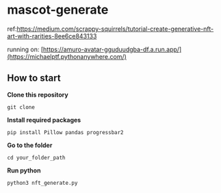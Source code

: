 # mascot-generate
ref:https://medium.com/scrappy-squirrels/tutorial-create-generative-nft-art-with-rarities-8ee6ce843133

running on: [https://amuro-avatar-gguduudgba-df.a.run.app/](https://michaelptf.pythonanywhere.com/)

## How to start
**Clone this repository**

```git clone```

**Install required packages**

```pip install Pillow pandas progressbar2```

**Go to the folder**

```cd your_folder_path```

**Run python**

```python3 nft_generate.py```
